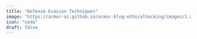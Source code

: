 ```yaml
---
title: "Defense Evasion Techniques"
image: "https://armur-ai.github.io/armur-blog-ethicalhacking/images/1.avif"
icon: "code"
draft: false
---
```


